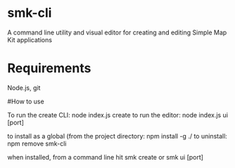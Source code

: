 # smk-cli
A command line utility and visual editor for creating and editing Simple Map Kit applications

# Requirements
Node.js, git

#How to use

To run the create CLI: node index.js create
to run the editor: node index.js ui [port]

to install as a global (from the project directory: npm install -g ./ 
to uninstall: npm remove smk-cli 

when installed, from a command line hit smk create or smk ui [port]
